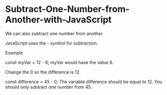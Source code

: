 # Subtract-One-Number-from-Another-with-JavaScript
We can also subtract one number from another.

JavaScript uses the - symbol for subtraction.

Example

const myVar = 12 - 6;
myVar would have the value 6.

Change the 0 so the difference is 12.

const difference = 45 - 0;
The variable difference should be equal to 12.
You should only subtract one number from 45.
